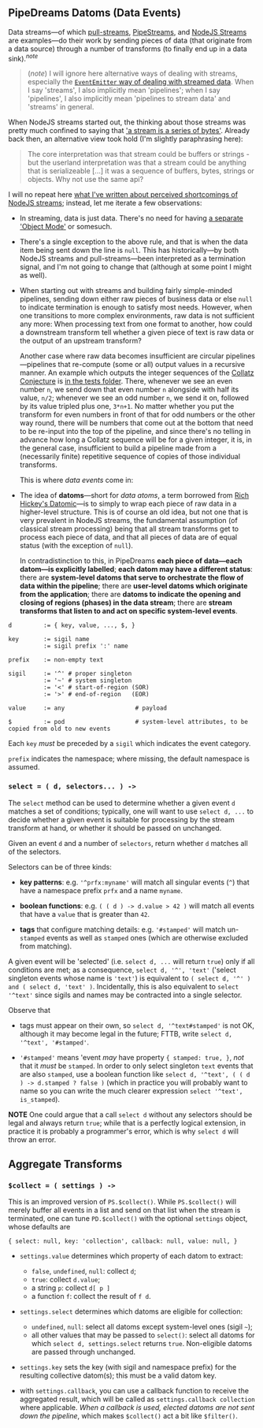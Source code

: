 

## PipeDreams Datoms (Data Events)

Data streams—of which [pull-streams](https://pull-stream.github.io/),
[PipeStreams](https://github.com/loveencounterflow/pipestreams), and [NodeJS
Streams](https://nodejs.org/api/stream.html) are examples—do their work by
sending pieces of data (that originate from a data source) through a number of
transforms (to finally end up in a data sink).<sup>*note*</sup>

> (*note*) I will ignore here alternative ways of dealing with streams, especially
> the [`EventEmitter` way of dealing with streamed
> data](https://nodejs.org/api/stream.html#stream_api_for_stream_consumers).
> When I say 'streams', I also implicitly mean 'pipelines'; when I say
> 'pipelines', I also implicitly mean 'pipelines to stream data' and 'streams'
> in general.

When NodeJS streams started out, the thinking about those streams was pretty
much confined to saying that ['a stream is a series of
bytes'](http://dominictarr.com/post/145135293917/history-of-streams). Already back then,
an alternative view took hold (I'm slightly paraphrasing here):

> The core interpretation was that stream could be buffers or strings - but the
> userland interpretation was that a stream could be anything that is
> serializeable [...] it was a sequence of buffers, bytes, strings or objects.
> Why not use the same api?

I will no repeat here [what I've written about perceived shortcomings of NodeJS
streams](https://github.com/loveencounterflow/pipestreams/blob/master/pipestreams-manual/chapter-00-comparison.md);
instead, let me iterate a few observations:

* In streaming, data is just data. There's no need for having [a separate
  'Object Mode'](https://nodejs.org/api/stream.html#stream_object_mode) or
  somesuch.

* There's a single exception to the above rule, and that is when the data item
  being sent down the line is `null`. This has historically—by both NodeJS
  streams and pull-streams—been interpreted as a termination signal, and I'm not
  going to change that (although at some point I might as well).

* When starting out with streams and building fairly simple-minded pipelines,
  sending down either raw pieces of business data or else `null` to indicate
  termination is enough to satisfy most needs. However, when one transitions to
  more complex environments, raw data is not sufficient any more: When
  processing text from one format to another, how could a downstream transform
  tell whether a given piece of text is raw data or the output of an upstream
  transform?

  Another case where raw data becomes insufficient are circular
  pipelines—pipelines that re-compute (some or all) output values in a recursive
  manner. An example which outputs the integer sequences of the [Collatz
  Conjecture](https://en.wikipedia.org/wiki/Collatz_conjecture) is [in the tests
  folder](https://github.com/loveencounterflow/pipedreams/blob/master/src/tests/circular-pipelines.test.coffee#L36).
  There, whenever we see an even number `n`, we send down that even number `n`
  alongside with half its value, `n/2`; whenever we see an odd number `n`, we
  send it on, followed by its value tripled plus one, `3*n+1`. No matter whether
  you put the transform for even numbers in front of that for odd numbers or the
  other way round, there will be numbers that come out at the bottom that need
  to be re-input into the top of the pipeline, and since there's no telling in
  advance how long a Collatz sequence will be for a given integer, it is, in the
  general case, insufficient to build a pipeline made from a (necessarily
  finite) repetitive sequence of copies of those individual transforms.

  This is where *data events* come in:

* The idea of **datoms**—short for *data atoms*, a term borrowed from [Rich
  Hickey's Datomic](https://www.infoq.com/articles/Datomic-Information-Model)—is
  to simply to wrap each piece of raw data in a higher-level structure. This is
  of course an old idea, but not one that is very prevalent in NodeJS streams,
  the fundamental assumption (of classical stream processing) being that all
  stream transforms get to process each piece of data, and that all pieces of
  data are of equal status (with the exception of `null`).

  In contradistinction to this, in PipeDreams **each piece of data—each datom—is
  explicitly labelled**; **each datom may have a different status**: there are
  **system-level datoms that serve to orchestrate the flow of data within the
  pipeline**; there are **user-level datoms which originate from the
  application**; there are **datoms to indicate the opening and closing of
  regions (phases) in the data stream**; there are **stream transforms that
  listen to and act on specific system-level events**.

```
d         := { key, value, ..., $, }

key       := sigil name
          := sigil prefix ':' name

prefix    := non-empty text

sigil     := '^' # proper singleton
          := '~' # system singleton
          := '<' # start-of-region (SOR)
          := '>' # end-of-region   (EOR)

value     := any                    # payload

$         := pod                    # system-level attributes, to be copied from old to new events
```

Each `key` *must* be preceded by a `sigil` which indicates the event category.

`prefix` indicates the namespace; where missing, the default namespace is assumed.


### `select = ( d, selectors... ) ->`

The `select` method can be used to determine whether a given event `d` matches a
set of conditions; typically, one will want to use `select d, ...` to decide
whether a given event is suitable for processing by the stream transform at
hand, or whether it should be passed on unchanged.

Given an event `d` and a number of `selectors`, return whether `d` matches all
of the selectors.

Selectors can be of three kinds:

* **key patterns**: e.g. `'^prfx:myname'` will match all singular events (`^`)
  that have a namespace prefix `prfx` and a name `myname`.

* **boolean functions**: e.g. `( ( d ) -> d.value > 42 )` will match all events
  that have a `value` that is greater than `42`.

* **tags** that configure matching details: e.g. `'#stamped'` will match
  un-`stamped` events as well as `stamped` ones (which are otherwise excluded
  from matching).

A given event will be 'selected' (i.e. `select d, ...` will return `true`) only
if all conditions are met; as a consequence, `select d, '^', 'text'` ('select
singleton events whose name is `'text'`) is equivalent to `( select d, '^' ) and
( select d, 'text' )`. Incidentally, this is also equivalent to `select '^text'`
since sigils and names may be contracted into a single selector.

Observe that

* tags must appear on their own, so `select d, '^text#stamped'` is not OK,
  although it may become legal in the future; FTTB, write `select d, '^text',
  '#stamped'`.

* `'#stamped'` means 'event *may* have property `{ stamped: true, }`, *not* that
  it *must* be `stamped`. In order to only select singleton `text` events that
  are also `stamped`, use a boolean function like `select d, '^text', ( ( d ) ->
  d.stamped ? false )` (which in practice you will probably want to name so you
  can write the much clearer expression `select '^text', is_stamped`).

**NOTE** One could argue that a call `select d` without any selectors should be
legal and always return `true`; while that is a perfectly logical extension, in
practice it is probably a programmer's error, which is why `select d` will throw
an error.


## Aggregate Transforms

### `$collect = ( settings ) ->`

This is an improved version of `PS.$collect()`. While `PS.$collect()` will merely
buffer all events in a list and send on that list when the stream is terminated,
one can tune `PD.$collect()` with the optional `settings` object, whose defaults are

```
{ select: null, key: 'collection', callback: null, value: null, }
```

* `settings.value` determines which property of each datom to extract:
  * `false`, `undefined`, `null`:  collect `d`;
  * `true`:   collect `d.value`;
  * a string `p`: collect `d[ p ]`
  * a function `f`: collect the result of `f d`.

* `settings.select` determines which datoms are eligible for collection:
  * `undefined`, `null`: select all datoms except system-level ones (sigil `~`);
  * all other values that may be passed to `select()`: select all datoms for
    which `select d, settings.select` returns `true`.
  Non-eligible datoms are passed through unchanged.

* `settings.key` sets the key (with sigil and namespace prefix) for the
  resulting collective datom(s); this must be a valid datom key.

* with `settings.callback`, you can use a callback function to receive the
  aggregated result, which will be called as `settings.callback collection`
  where applicable. *When a callback is used, elected datoms are not sent down
  the pipeline*, which makes `$collect()` act a bit like `$filter()`.










